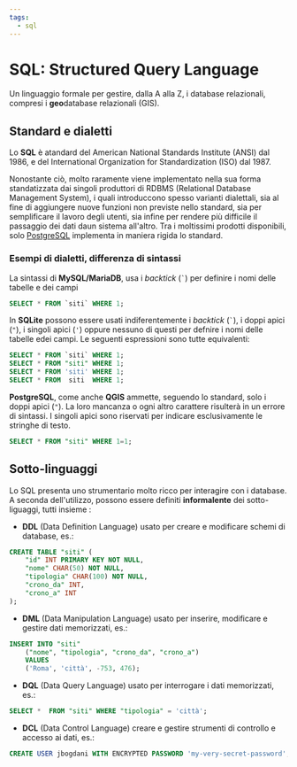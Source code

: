 ```yaml
---
tags:
  - sql
---
```

# SQL: Structured Query Language
Un linguaggio formale per gestire, dalla A alla Z, i database relazionali, compresi i **geo**database relazionali (GIS).

## Standard e dialetti

Lo **SQL** è atandard del American National Standards Institute (ANSI) dal 1986, e del International Organization for Standardization (ISO) dal 1987.

Nonostante ciò, molto raramente viene implementato nella sua forma standatizzata dai singoli produttori di RDBMS (Relational Database Management System), i quali introduccono spesso varianti dialettali, sia al fine di aggiungere nuove funzioni non previste nello standard, sia per semplificare il lavoro degli utenti, sia infine per rendere più difficile il passaggio dei dati daun sistema all'altro.
Tra i moltissimi prodotti disponibili, solo [PostgreSQL](https://www.postgresql.org/) implementa in maniera rigida lo standard.

### Esempi di dialetti, differenza di sintassi
La sintassi di **MySQL/MariaDB**, usa i _backtick_ (`` ` ``) per definire i nomi delle tabelle e dei campi

```sql
SELECT * FROM `siti` WHERE 1;
```

In **SQLite** possono essere usati indiferentemente  i _backtick_ (`` ` ``), i doppi apici (`"`),  i singoli apici (`'`) oppure nessuno di questi per defnire i nomi delle tabelle edei campi. Le seguenti espressioni sono tutte equivalenti:

```sql
SELECT * FROM `siti` WHERE 1;
SELECT * FROM "siti" WHERE 1;
SELECT * FROM 'siti' WHERE 1;
SELECT * FROM  siti  WHERE 1;
```

**PostgreSQL**, come anche **QGIS** ammette, seguendo lo standard, solo i doppi apici (`"`). La loro mancanza o ogni altro carattere risulterà in un errore di sintassi. I singoli apici sono riservati per indicare esclusivamente le stringhe di testo.

```sql
SELECT * FROM "siti" WHERE 1=1;
```

## Sotto-linguaggi
Lo SQL presenta uno strumentario molto ricco per interagire con i database. A seconda dell'utilizzo, possono essere definiti **informalente** dei sotto-liguaggi, tutti insieme :

- **DDL** (Data Definition Language) usato per  creare e modificare schemi di database, es.:
```SQL
CREATE TABLE "siti" (
	"id" INT PRIMARY KEY NOT NULL,
	"nome" CHAR(50) NOT NULL,
	"tipologia" CHAR(100) NOT NULL,
	"crono_da" INT,
	"crono_a" INT
);
```
- **DML** (Data Manipulation Language) usato per inserire, modificare e gestire dati memorizzati, es.:
```SQL
INSERT INTO "siti"
	("nome", "tipologia", "crono_da", "crono_a")
	VALUES
	('Roma', 'città', -753, 476);
```
- **DQL** (Data Query Language) usato per interrogare i dati memorizzati, es.:
```sql
SELECT *  FROM "siti" WHERE "tipologia" = 'città';
```
- **DCL** (Data Control Language) creare e gestire strumenti di controllo e accesso ai dati, es.:
```sql
CREATE USER jbogdani WITH ENCRYPTED PASSWORD 'my-very-secret-password'; 
```
